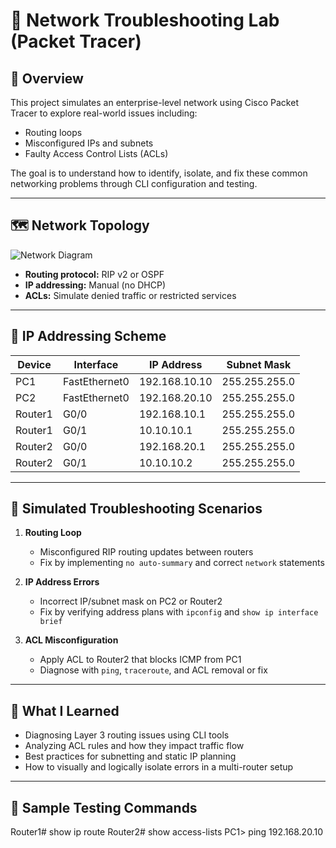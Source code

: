 # 🧪 Network Troubleshooting Lab (Packet Tracer)

## 📘 Overview

This project simulates an enterprise-level network using Cisco Packet Tracer to explore real-world issues including:
- Routing loops
- Misconfigured IPs and subnets
- Faulty Access Control Lists (ACLs)

The goal is to understand how to identify, isolate, and fix these common networking problems through CLI configuration and testing.

---

## 🗺️ Network Topology

![Network Diagram](https://i.imgur.com/lYwhcx1.png)


- **Routing protocol:** RIP v2 or OSPF
- **IP addressing:** Manual (no DHCP)
- **ACLs:** Simulate denied traffic or restricted services

---

## 🧩 IP Addressing Scheme

| Device     | Interface       | IP Address       | Subnet Mask       |
|------------|------------------|------------------|-------------------|
| PC1        | FastEthernet0    | 192.168.10.10    | 255.255.255.0     |
| PC2        | FastEthernet0    | 192.168.20.10    | 255.255.255.0     |
| Router1    | G0/0             | 192.168.10.1     | 255.255.255.0     |
| Router1    | G0/1             | 10.10.10.1       | 255.255.255.0     |
| Router2    | G0/0             | 192.168.20.1     | 255.255.255.0     |
| Router2    | G0/1             | 10.10.10.2       | 255.255.255.0     |

---

## 🔧 Simulated Troubleshooting Scenarios

1. **Routing Loop**
   - Misconfigured RIP routing updates between routers
   - Fix by implementing `no auto-summary` and correct `network` statements

2. **IP Address Errors**
   - Incorrect IP/subnet mask on PC2 or Router2
   - Fix by verifying address plans with `ipconfig` and `show ip interface brief`

3. **ACL Misconfiguration**
   - Apply ACL to Router2 that blocks ICMP from PC1
   - Diagnose with `ping`, `traceroute`, and ACL removal or fix

---

## 🧠 What I Learned

- Diagnosing Layer 3 routing issues using CLI tools
- Analyzing ACL rules and how they impact traffic flow
- Best practices for subnetting and static IP planning
- How to visually and logically isolate errors in a multi-router setup

---

## 🧪 Sample Testing Commands

Router1# show ip route
Router2# show access-lists
PC1> ping 192.168.20.10
